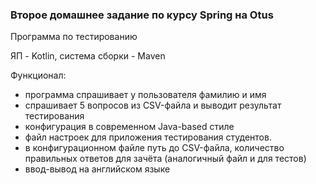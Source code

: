 ### Второе домашнее задание по курсу Spring на Otus

Программа по тестированию

ЯП - Kotlin, система сборки - Maven

Функционал:

- программа спрашивает у пользователя фамилию и имя
- спрашивает 5 вопросов из CSV-файла и выводит результат тестирования
- конфигурация в современном Java-based стиле
- файл настроек для приложения тестирования студентов.
- в конфигурационном файле путь до CSV-файла, количество правильных ответов для зачёта (аналогичный файл и для тестов)
- ввод-вывод на английском языке